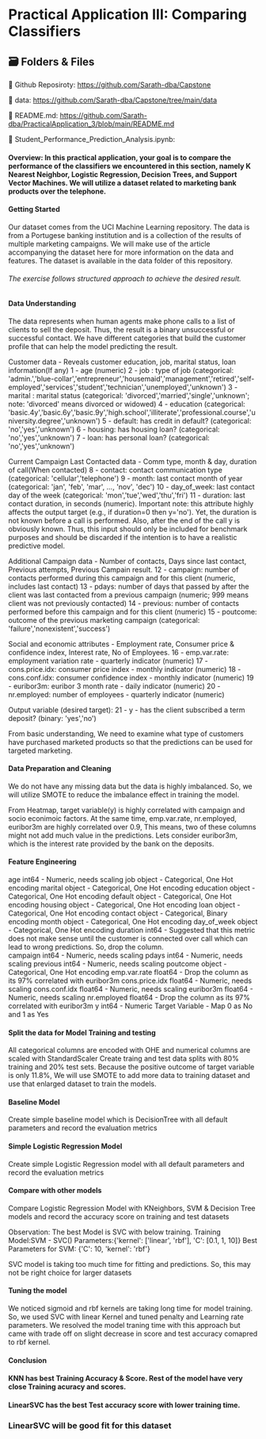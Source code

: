 # Practical Application III: Comparing Classifiers

## 🗃️ Folders & Files

🔗 Github Reposiroty: https://github.com/Sarath-dba/Capstone

🔗 data: https://github.com/Sarath-dba/Capstone/tree/main/data

🔗 README.md: https://github.com/Sarath-dba/PracticalApplication_3/blob/main/README.md

🔗 Student_Performance_Prediction_Analysis.ipynb: 

#### Overview: In this practical application, your goal is to compare the performance of the classifiers we encountered in this section, namely K Nearest Neighbor, Logistic Regression, Decision Trees, and Support Vector Machines. We will utilize a dataset related to marketing bank products over the telephone.

#### Getting Started
Our dataset comes from the UCI Machine Learning repository. The data is from a Portugese banking institution and is a collection of the results of multiple marketing campaigns. We will make use of the article accompanying the dataset here for more information on the data and features. The dataset is available in the data folder of this repository.

###### The exercise follows structured approach to achieve the desired result.

#### Data Understanding

The data represents when human agents make phone calls to a list of clients to sell the deposit. Thus, the result is a binary unsuccessful or successful contact.
We have different categories that build the customer profile that can help the model predicting the result.

Customer data - Reveals customer education, job, marital status, loan information(If any)
1 - age (numeric)
2 - job : type of job (categorical: 'admin.','blue-collar','entrepreneur','housemaid','management','retired','self-employed','services','student','technician','unemployed','unknown')
3 - marital : marital status (categorical: 'divorced','married','single','unknown'; note: 'divorced' means divorced or widowed)
4 - education (categorical: 'basic.4y','basic.6y','basic.9y','high.school','illiterate','professional.course','university.degree','unknown')
5 - default: has credit in default? (categorical: 'no','yes','unknown')
6 - housing: has housing loan? (categorical: 'no','yes','unknown')
7 - loan: has personal loan? (categorical: 'no','yes','unknown')

Current Campaign Last Contacted data - Comm type, month & day, duration of call(When contacted)
8 - contact: contact communication type (categorical: 'cellular','telephone')
9 - month: last contact month of year (categorical: 'jan', 'feb', 'mar', ..., 'nov', 'dec')
10 - day_of_week: last contact day of the week (categorical: 'mon','tue','wed','thu','fri')
11 - duration: last contact duration, in seconds (numeric). 
Important note: this attribute highly affects the output target (e.g., if duration=0 then y='no'). Yet, the duration is not known before a call is performed. Also, after the end of the call y is obviously known. Thus, this input should only be included for benchmark purposes and should be discarded if the intention is to have a realistic predictive model.

Additional Campaign data - Number of contacts, Days since last contact, Previous attempts, Previous Campain result.
12 - campaign: number of contacts performed during this campaign and for this client (numeric, includes last contact)
13 - pdays: number of days that passed by after the client was last contacted from a previous campaign (numeric; 999 means client was not previously contacted)
14 - previous: number of contacts performed before this campaign and for this client (numeric)
15 - poutcome: outcome of the previous marketing campaign (categorical: 'failure','nonexistent','success')

Social and economic attributes - Employment rate, Consumer price & confidence index, Interest rate, No of Employees.
16 - emp.var.rate: employment variation rate - quarterly indicator (numeric)
17 - cons.price.idx: consumer price index - monthly indicator (numeric)
18 - cons.conf.idx: consumer confidence index - monthly indicator (numeric)
19 - euribor3m: euribor 3 month rate - daily indicator (numeric)
20 - nr.employed: number of employees - quarterly indicator (numeric)

Output variable (desired target):
21 - y - has the client subscribed a term deposit? (binary: 'yes','no')

From basic understanding, We need to examine what type of customers have purchased marketed products so that the predictions can be used for targeted marketing.

#### Data Preparation and Cleaning

We do not have any missing data but the data is highly imbalanced. So, we will utilize SMOTE to reduce the imbalance effect in training the model.

From Heatmap, target variable(y) is highly correlated with campaign and socio econimoic factors.
At the same time, emp.var.rate, nr.employed, euribor3m are highly correlated over 0.9, This means, two of these columns might not add much value in the predictions. Lets consider euribor3m, which is the interest rate provided by the bank on the deposits.

#### Feature Engineering

age             int64  - Numeric, needs scaling
job             object - Categorical, One Hot encoding
marital         object - Categorical, One Hot encoding
education       object - Categorical, One Hot encoding
default         object - Categorical, One Hot encoding
housing         object - Categorical, One Hot encoding
loan            object - Categorical, One Hot encoding
contact         object - Categorical, Binary encoding
month           object - Categorical, One Hot encoding
day_of_week     object - Categorical, One Hot encoding 
duration        int64  - Suggested that this metric does not make sense until the customer is connected over call which can lead to wrong predictions. So, drop the column.                         
campaign        int64  - Numeric, needs scaling
pdays           int64  - Numeric, needs scaling
previous        int64  - Numeric, needs scaling
poutcome        object - Categorical, One Hot encoding
emp.var.rate    float64 - Drop the column as its 97% correlated with euribor3m
cons.price.idx  float64 - Numeric, needs scaling
cons.conf.idx   float64 - Numeric, needs scaling
euribor3m       float64 - Numeric, needs scaling
nr.employed     float64 - Drop the column as its 97% correlated with euribor3m
y               int64 -   Numeric Target Variable - Map 0 as No and 1 as Yes

#### Split the data for Model Training and testing

All categorical columns are encoded with OHE and numerical columns are scaled with StandardScaler
Create traing and test data splits with 80% training and 20% test sets. 
Because the positive outcome of target variable is only 11.8%, We will use SMOTE to add more data to training dataset and use that enlarged dataset to train the models.

#### Baseline Model

Create simple baseline model which is DecisionTree with all default parameters and record the evaluation metrics

#### Simple Logistic Regression Model

Create simple Logistic Regression model with all default parameters and record the evaluation metrics

#### Compare with other models

Compare Logistic Regression Model with KNeighbors, SVM & Decision Tree models and record the accuracy score on training and test datasets

Observation: The best Model is SVC with below training.
Training Model:SVM - SVC()
Parameters:{'kernel': ['linear', 'rbf'], 'C': [0.1, 1, 10]}
Best Parameters for SVM: {'C': 10, 'kernel': 'rbf'}

SVC model is taking too much time for fitting and predictions. So, this may not be right choice for larger datasets

#### Tuning the model
We noticed sigmoid and rbf kernels are taking long time for model training. So, we used SVC with linear Kernel and tuned penalty and Learning rate parameters.
We resolved the model traning time with this approach but came with trade off on slight decrease in score and test accuracy comapred to rbf kernel.

#### Conclusion
#### KNN has best Training Accuracy & Score. Rest of the model have very close Training acuracy and scores.
#### LinearSVC has the best Test accuracy score with lower training time.
### LinearSVC will be good fit for this dataset







